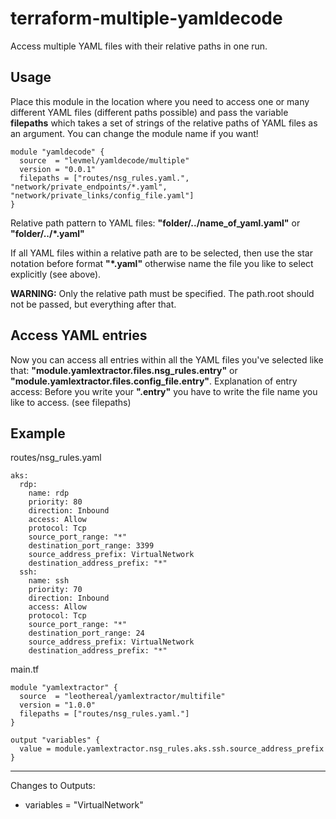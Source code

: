 # terraform-multiple-yamldecode
Access multiple YAML files with their relative paths in one run.

## Usage
Place this module in the location where you need to access one or many different YAML files (different paths possible) and pass
the variable **filepaths** which takes a set of strings of the relative paths of YAML files as an argument. You can change the module name if you want!
```
module "yamldecode" {
  source  = "levmel/yamldecode/multiple"
  version = "0.0.1"
  filepaths = ["routes/nsg_rules.yaml.", "network/private_endpoints/*.yaml", "network/private_links/config_file.yaml"]
}
```
Relative path pattern to YAML files:   **"folder/../name_of_yaml.yaml"** or **"folder/../*.yaml"**

If all YAML files within a relative path are to be selected, then use the star notation before format **"*.yaml"** otherwise
name the file you like to select explicitly (see above).

**WARNING:** Only the relative path must be specified. The path.root should not be passed, but everything after that.

## Access YAML entries
Now you can access all entries within all the YAML files you've selected like that: **"module.yamlextractor.files.nsg_rules.entry"** or **"module.yamlextractor.files.config_file.entry"**. 
Explanation of entry access: Before you write your **".entry"** you have to write the file name you like to access. (see filepaths)


## Example
routes/nsg_rules.yaml
```
aks:
  rdp:
    name: rdp
    priority: 80
    direction: Inbound
    access: Allow
    protocol: Tcp
    source_port_range: "*"
    destination_port_range: 3399
    source_address_prefix: VirtualNetwork
    destination_address_prefix: "*"
  ssh:
    name: ssh
    priority: 70
    direction: Inbound
    access: Allow
    protocol: Tcp
    source_port_range: "*"
    destination_port_range: 24
    source_address_prefix: VirtualNetwork
    destination_address_prefix: "*"
```

main.tf
```
module "yamlextractor" {
  source  = "leothereal/yamlextractor/multifile"
  version = "1.0.0"
  filepaths = ["routes/nsg_rules.yaml."]
}

output "variables" {
  value = module.yamlextractor.nsg_rules.aks.ssh.source_address_prefix
}
```

---
Changes to Outputs:
  + variables = "VirtualNetwork"

